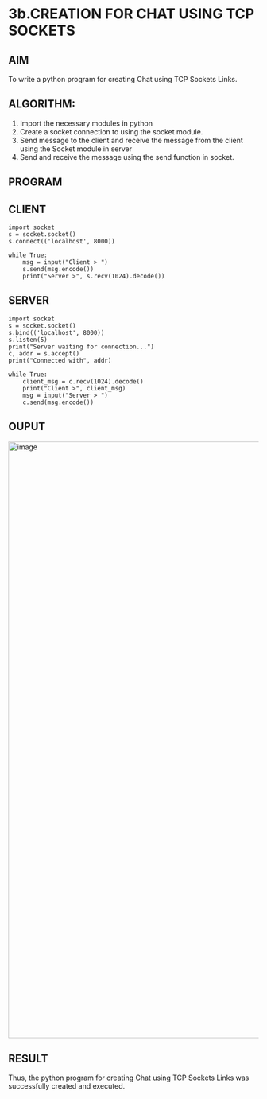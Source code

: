 # 3b.CREATION FOR CHAT USING TCP SOCKETS
## AIM
To write a python program for creating Chat using TCP Sockets Links.
## ALGORITHM:
1. Import the necessary modules in python
2. Create a socket connection to using the socket module.
3. Send message to the client and receive the message from the client using the Socket module in
 server
4. Send and receive the message using the send function in socket.
## PROGRAM
## CLIENT
```
import socket
s = socket.socket()
s.connect(('localhost', 8000))

while True:
    msg = input("Client > ")
    s.send(msg.encode())
    print("Server >", s.recv(1024).decode())
```
## SERVER
```
import socket
s = socket.socket()
s.bind(('localhost', 8000))
s.listen(5)
print("Server waiting for connection...")
c, addr = s.accept()
print("Connected with", addr)

while True:
    client_msg = c.recv(1024).decode()
    print("Client >", client_msg)
    msg = input("Server > ")
    c.send(msg.encode())
```
## OUPUT
<img width="1920" height="1200" alt="image" src="https://github.com/user-attachments/assets/47c98781-1513-4e0b-a43a-eba59517931f" />

## RESULT
Thus, the python program for creating Chat using TCP Sockets Links was successfully 
created and executed.

